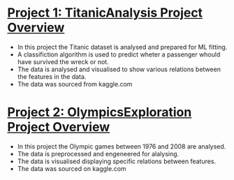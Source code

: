 # [Project 1: TitanicAnalysis Project Overview](https://github.com/Cole694/TitanicAnalysis)
- In this project the Titanic dataset is analysed and prepared for ML fitting.
- A classifiction algorithm is used to predict wheter a passenger whould have survived the wreck or not.
- The data is analysed and visualised to show various relations between the features in the data.
- The data was sourced from kaggle.com

# [Project 2: OlympicsExploration Project Overview](https://github.com/Cole694/OlympicsExploration)
- In this project the Olympic games between 1976 and 2008 are analysed.
- The data is preprocessed and engeneered for alalysing.
- The data is visualised displaying specific relations between features.
- The data was sourced on kaggle.com

